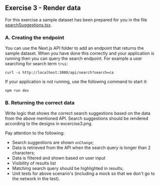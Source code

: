 ## Exercise 3 - Render data

For this exercise a sample dataset has been prepared for you in the file [searchSuggestions.tsx](/src/data/searchSuggestions.tsx).

### A. Creating the endpoint

You can use the Next.js API folder to add an endpoint that returns the sample dataset.
When you have done this correctly and your application is running then you can query the search endpoint. For example a user searching for search term `trui`:

```
curl -s http://localhost:3000/api/search?search=ca
```

If your application is not running, use the following command to start it:

```
npm run dev
```

### B. Returning the correct data

Write logic that shows the correct search suggestions based on the data from the above mentioned API. Search suggestions should be rendered according to the designs in excercise3.png.

Pay attention to the following:

- Search suggestions are shown `onChange`;
- Data is retrieved from the API when the search query is longer than 2 characters;
- Data is filtered and shown based on user input
- Visibility of results list
- Matching search query should be highlighted in results;
- Unit tests for above scenario's (including a mock so that we don't go to the network in the test).
